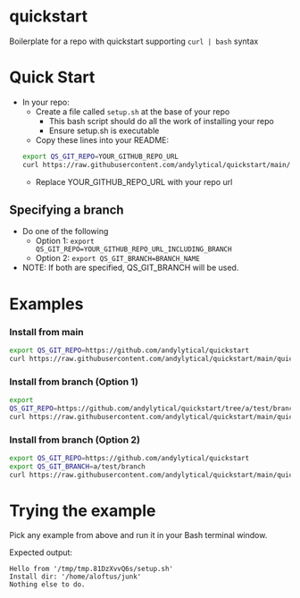 # quickstart
Boilerplate for a repo with quickstart supporting `curl | bash` syntax

# Quick Start
- In your repo:
  - Create a file called `setup.sh` at the base of your repo
    - This bash script should do all the work of installing your repo
    - Ensure setup.sh is executable
  - Copy these lines into your README:
  ```bash
  export QS_GIT_REPO=YOUR_GITHUB_REPO_URL
  curl https://raw.githubusercontent.com/andylytical/quickstart/main/quickstart.sh | bash
  ```
  - Replace YOUR_GITHUB_REPO_URL with your repo url

## Specifying a branch
- Do one of the following
  - Option 1: `export QS_GIT_REPO=YOUR_GITHUB_REPO_URL_INCLUDING_BRANCH`
  - Option 2: `export QS_GIT_BRANCH=BRANCH_NAME`
- NOTE: If both are specified, QS_GIT_BRANCH will be used.

# Examples
### Install from main
```bash
export QS_GIT_REPO=https://github.com/andylytical/quickstart
curl https://raw.githubusercontent.com/andylytical/quickstart/main/quickstart.sh | bash
```

### Install from branch (Option 1)
```bash
export
QS_GIT_REPO=https://github.com/andylytical/quickstart/tree/a/test/branch
curl https://raw.githubusercontent.com/andylytical/quickstart/main/quickstart.sh | bash
```

### Install from branch (Option 2)
```bash
export QS_GIT_REPO=https://github.com/andylytical/quickstart
export QS_GIT_BRANCH=a/test/branch
curl https://raw.githubusercontent.com/andylytical/quickstart/main/quickstart.sh | bash
```

# Trying the example
Pick any example from above and run it in your Bash terminal window.

Expected output:
```
Hello from '/tmp/tmp.81DzXvvQ6s/setup.sh'
Install dir: '/home/aloftus/junk'
Nothing else to do.
```
